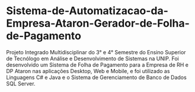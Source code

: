 # Sistema-de-Automatizacao-da-Empresa-Ataron-Gerador-de-Folha-de-Pagamento

Projeto Integrado Multidisciplinar do 3° e 4° Semestre do Ensino Superior de Tecnólogo em Análise e Desenvolvimento de Sistemas na UNIP. Foi desenvolvido um Sistema de Folha de Pagamento para a Empresa de RH e DP Ataron nas aplicações Desktop, Web e Mobile, e foi utilizado as Linguagens C# e Java e o Sistema de Gerenciamento de Banco de Dados SQL Server.
